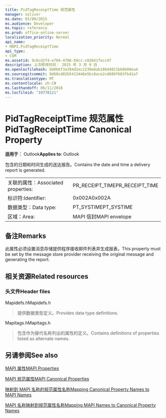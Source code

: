 ```yaml
---
title: PidTagReceiptTime 规范属性
manager: soliver
ms.date: 03/09/2015
ms.audience: Developer
ms.topic: reference
ms.prod: office-online-server
localization_priority: Normal
api_name:
- MAPI.PidTagReceiptTime
api_type:
- COM
ms.assetid: 9c6cd2f4-e769-4786-b9cc-c02641fecc4f
description: 上次修改时间： 2015 年 3 月 9 日
ms.openlocfilehash: 0d0b8f3a394d2ec2239e8ab186d4021b60b00ea4
ms.sourcegitcommit: 9d60cd82b5413446e5bc8ace2cd689f683fb41a7
ms.translationtype: MT
ms.contentlocale: zh-CN
ms.lasthandoff: 06/11/2018
ms.locfileid: "19778121"
---
```

# <a name="pidtagreceipttime-canonical-property"></a><span data-ttu-id="78a28-103">PidTagReceiptTime 规范属性</span><span class="sxs-lookup"><span data-stu-id="78a28-103">PidTagReceiptTime Canonical Property</span></span>

  
  
<span data-ttu-id="78a28-104">**适用于**： Outlook</span><span class="sxs-lookup"><span data-stu-id="78a28-104">**Applies to**: Outlook</span></span> 
  
<span data-ttu-id="78a28-105">包含的日期和时间生成的送达报告。</span><span class="sxs-lookup"><span data-stu-id="78a28-105">Contains the date and time a delivery report is generated.</span></span>
  
|||
|:-----|:-----|
|<span data-ttu-id="78a28-106">关联的属性：</span><span class="sxs-lookup"><span data-stu-id="78a28-106">Associated properties:</span></span>  <br/> |<span data-ttu-id="78a28-107">PR_RECEIPT_TIME</span><span class="sxs-lookup"><span data-stu-id="78a28-107">PR_RECEIPT_TIME</span></span>  <br/> |
|<span data-ttu-id="78a28-108">标识符:</span><span class="sxs-lookup"><span data-stu-id="78a28-108">Identifier:</span></span>  <br/> |<span data-ttu-id="78a28-109">0x002A</span><span class="sxs-lookup"><span data-stu-id="78a28-109">0x002A</span></span>  <br/> |
|<span data-ttu-id="78a28-110">数据类型：</span><span class="sxs-lookup"><span data-stu-id="78a28-110">Data type:</span></span>  <br/> |<span data-ttu-id="78a28-111">PT_SYSTIME</span><span class="sxs-lookup"><span data-stu-id="78a28-111">PT_SYSTIME</span></span>  <br/> |
|<span data-ttu-id="78a28-112">区域：</span><span class="sxs-lookup"><span data-stu-id="78a28-112">Area:</span></span>  <br/> |<span data-ttu-id="78a28-113">MAPI 信封</span><span class="sxs-lookup"><span data-stu-id="78a28-113">MAPI envelope</span></span>  <br/> |
   
## <a name="remarks"></a><span data-ttu-id="78a28-114">备注</span><span class="sxs-lookup"><span data-stu-id="78a28-114">Remarks</span></span>

<span data-ttu-id="78a28-115">此属性必须设置消息存储提供程序接收邮件列表并生成报表。</span><span class="sxs-lookup"><span data-stu-id="78a28-115">This property must be set by the message store provider receiving the original message and generating the report.</span></span> 
  
## <a name="related-resources"></a><span data-ttu-id="78a28-116">相关资源</span><span class="sxs-lookup"><span data-stu-id="78a28-116">Related resources</span></span>

### <a name="header-files"></a><span data-ttu-id="78a28-117">头文件</span><span class="sxs-lookup"><span data-stu-id="78a28-117">Header files</span></span>

<span data-ttu-id="78a28-118">Mapidefs.h</span><span class="sxs-lookup"><span data-stu-id="78a28-118">Mapidefs.h</span></span>
  
> <span data-ttu-id="78a28-119">提供数据类型定义。</span><span class="sxs-lookup"><span data-stu-id="78a28-119">Provides data type definitions.</span></span>
    
<span data-ttu-id="78a28-120">Mapitags.h</span><span class="sxs-lookup"><span data-stu-id="78a28-120">Mapitags.h</span></span>
  
> <span data-ttu-id="78a28-121">包含作为替代名称列出的属性的定义。</span><span class="sxs-lookup"><span data-stu-id="78a28-121">Contains definitions of properties listed as alternate names.</span></span>
    
## <a name="see-also"></a><span data-ttu-id="78a28-122">另请参阅</span><span class="sxs-lookup"><span data-stu-id="78a28-122">See also</span></span>



[<span data-ttu-id="78a28-123">MAPI 属性</span><span class="sxs-lookup"><span data-stu-id="78a28-123">MAPI Properties</span></span>](mapi-properties.md)
  
[<span data-ttu-id="78a28-124">MAPI 规范属性</span><span class="sxs-lookup"><span data-stu-id="78a28-124">MAPI Canonical Properties</span></span>](mapi-canonical-properties.md)
  
[<span data-ttu-id="78a28-125">映射到 MAPI 名称的规范属性名称</span><span class="sxs-lookup"><span data-stu-id="78a28-125">Mapping Canonical Property Names to MAPI Names</span></span>](mapping-canonical-property-names-to-mapi-names.md)
  
[<span data-ttu-id="78a28-126">MAPI 名称映射到规范属性名称</span><span class="sxs-lookup"><span data-stu-id="78a28-126">Mapping MAPI Names to Canonical Property Names</span></span>](mapping-mapi-names-to-canonical-property-names.md)

